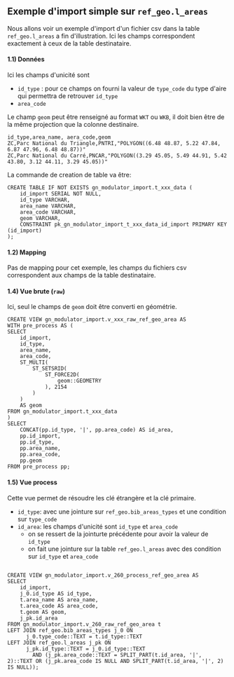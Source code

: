 ## Exemple d'import simple sur `ref_geo.l_areas`

Nous allons voir un exemple d'import d'un fichier csv dans la table `ref_geo.l_areas` a fin d'illustration. Ici les champs correspondent exactement à ceux de la table destinataire.

#### 1.1) Données

Ici les champs d'unicité sont
- `id_type` : pour ce champs on fourni la valeur de `type_code` du type d'aire qui permettra de retrouver `id_type`
- `area_code`

Le champ `geom` peut être renseigné au format `WKT` ou `WKB`, il doit bien être de la même projection que la colonne destinaire.



```
id_type,area_name, aera_code,geom
ZC,Parc National du Triangle,PNTRI,"POLYGON((6.48 48.87, 5.22 47.84, 6.87 47.96, 6.48 48.87))"
ZC,Parc National du Carré,PNCAR,"POLYGON((3.29 45.05, 5.49 44.91, 5.42 43.80, 3.12 44.11, 3.29 45.05))"
```

La commande de creation de table va être:

```
CREATE TABLE IF NOT EXISTS gn_modulator_import.t_xxx_data (
    id_import SERIAL NOT NULL,
    id_type VARCHAR,
    area_name VARCHAR,
    area_code VARCHAR,
    geom VARCHAR,
    CONSTRAINT pk_gn_modulator_import_t_xxx_data_id_import PRIMARY KEY (id_import)
);
```

#### 1.2) Mapping

Pas de mapping pour cet exemple, les champs du fichiers csv correspondent aux champs de la table destinataire.

#### 1.4) Vue brute (`raw`)

Ici, seul le champs de `geom` doit être converti en géométrie.

```
CREATE VIEW gn_modulator_import.v_xxx_raw_ref_geo_area AS
WITH pre_process AS (
SELECT
    id_import,
    id_type,
    area_name,
    area_code,
    ST_MULTI(
        ST_SETSRID(
            ST_FORCE2D(
                geom::GEOMETRY
            ), 2154
        )
    )
    AS geom
FROM gn_modulator_import.t_xxx_data
)
SELECT
    CONCAT(pp.id_type, '|', pp.area_code) AS id_area,
    pp.id_import,
    pp.id_type,
    pp.area_name,
    pp.area_code,
    pp.geom
FROM pre_process pp;
```

#### 1.5) Vue process

Cette vue permet de résoudre les clé étrangère et la clé primaire.

- `id_type`: avec une jointure sur `ref_geo.bib_areas_types` et une condition sur `type_code`
- `id_area`: les champs d'unicité sont `id_type` et `area_code`
  - on se ressert de la jointurte précédente pour avoir la valeur de `id_type`
  - on fait une jointure sur la table `ref_geo.l_areas` avec des condition sur `id_type` et `area_code`
```

CREATE VIEW gn_modulator_import.v_260_process_ref_geo_area AS
SELECT
    id_import,
    j_0.id_type AS id_type,
    t.area_name AS area_name,
    t.area_code AS area_code,
    t.geom AS geom,
    j_pk.id_area
FROM gn_modulator_import.v_260_raw_ref_geo_area t
LEFT JOIN ref_geo.bib_areas_types j_0 ON
      j_0.type_code::TEXT = t.id_type::TEXT
LEFT JOIN ref_geo.l_areas j_pk ON
      j_pk.id_type::TEXT = j_0.id_type::TEXT
        AND (j_pk.area_code::TEXT = SPLIT_PART(t.id_area, '|', 2)::TEXT OR (j_pk.area_code IS NULL AND SPLIT_PART(t.id_area, '|', 2) IS NULL));

```